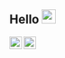 ## Hello <img src="https://media.giphy.com/media/hvRJCLFzcasrR4ia7z/giphy.gif" width="25px">
<p align="center">
  <a href="https://twitter.com/yomarsanchex">
    <img src="https://raw.githubusercontent.com/peterthehan/peterthehan/master/assets/twitter.svg" align="left" alt="Yomar Sanchez Alania | Twitter" width="22px" />
  </a>
  <a href="https://www.linkedin.com/in/yomarsanchez">
    <img src="https://cdn2.iconfinder.com/data/icons/social-media-2285/512/1_Linkedin_unofficial_colored_svg-256.png" align="left" alt="Yomar Sanchez Alania | Linkedin" width="22px" />
  </a>
</p>
<br />
